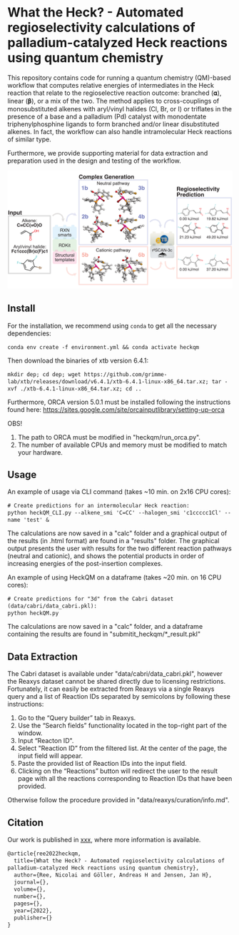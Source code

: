 # What the Heck? - Automated regioselectivity calculations of palladium-catalyzed Heck reactions using quantum chemistry

This repository contains code for running a quantum chemistry (QM)-based workflow that computes relative energies of intermediates in the Heck reaction that relate to the regioselective reaction outcome: branched (𝛂), linear (𝛃), or a mix of the two.
The method applies to cross-couplings of monosubstituted alkenes with aryl/vinyl halides (Cl, Br, or I) or triflates in the presence of a base and a palladium (Pd) catalyst with monodentate triphenylphosphine ligands to form branched and/or linear disubstituted alkenes.
In fact, the workflow can also handle intramolecular Heck reactions of similar type.

Furthermore, we provide supporting material for data extraction and preparation used in the design and testing of the workflow.

<p align="center">
    <img src="./docs/heckqm_overview.png" alt="overview" width="700">
</p>


## Install

For the installation, we recommend using `conda` to get all the necessary dependencies:

    conda env create -f environment.yml && conda activate heckqm


Then download the binaries of xtb version 6.4.1:

    mkdir dep; cd dep; wget https://github.com/grimme-lab/xtb/releases/download/v6.4.1/xtb-6.4.1-linux-x86_64.tar.xz; tar -xvf ./xtb-6.4.1-linux-x86_64.tar.xz; cd ..


Furthermore, ORCA version 5.0.1 must be installed following the instructions found here: https://sites.google.com/site/orcainputlibrary/setting-up-orca

OBS! 
  1) The path to ORCA must be modified in "heckqm/run_orca.py".
  2) The number of available CPUs and memory must be modified to match your hardware.


## Usage

An example of usage via CLI command (takes ~10 min. on 2x16 CPU cores):

    # Create predictions for an intermolecular Heck reaction:
    python heckQM_CLI.py --alkene_smi 'C=CC' --halogen_smi 'c1ccccc1Cl' --name 'test' &
    

The calculations are now saved in a "calc" folder and a graphical output of the results (in .html format) are found in a "results" folder.
The graphical output presents the user with results for the two different reaction pathways (neutral and cationic), and shows the potential products in order of increasing energies of the post-insertion complexes.

An example of using HeckQM on a dataframe (takes ~20 min. on 16 CPU cores):

    # Create predictions for "3d" from the Cabri dataset (data/cabri/data_cabri.pkl):
    python heckQM.py

The calculations are now saved in a "calc" folder, and a dataframe containing the results are found in "submitit_heckqm/*_result.pkl"


## Data Extraction

The Cabri dataset is available under "data/cabri/data_cabri.pkl", however the Reaxys dataset cannot be shared directly due to licensing restrictions.
Fortunately, it can easily be extracted from Reaxys via a single Reaxys query and a list of Reaction IDs separated by semicolons by following these instructions:

  1. Go to the “Query builder” tab in Reaxys.
  2. Use the “Search fields” functionality located in the top-right part of the window.
  3. Input “Reacton ID".
  4. Select "Reaction ID” from the filtered list. At the center of the page, the input field will appear.
  5. Paste the provided list of Reaction IDs into the input field.
  6. Clicking on the “Reactions” button will redirect the user to the result page with all the reactions corresponding to Reaction IDs that have been provided.

Otherwise follow the procedure provided in "data/reaxys/curation/info.md".


## Citation 

Our work is published in [xxx](http://doi.org), where more information is available. 

```
@article{ree2022heckqm,
  title={What the Heck? - Automated regioselectivity calculations of palladium-catalyzed Heck reactions using quantum chemistry},
  author={Ree, Nicolai and Göller, Andreas H and Jensen, Jan H},
  journal={},
  volume={},
  number={},
  pages={},
  year={2022},
  publisher={}
}
```
